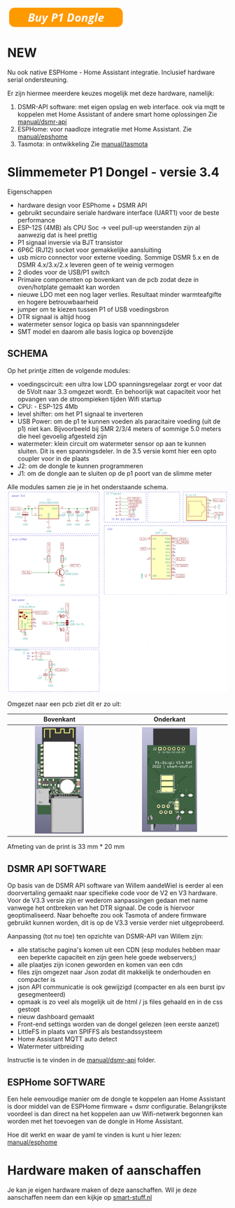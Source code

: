 </a>&nbsp;<a href="https://smart-stuff.nl/" target="_blank">![Buy P1 Dongle](.github/images/button_buy-p-dongle.png)</a>

# NEW

Nu ook native ESPHome - Home Assistant integratie.
Inclusief hardware serial ondersteuning.

Er zijn hiermee meerdere keuzes mogelijk met deze hardware, namelijk:
1. DSMR-API software: met eigen opslag en web interface. ook via mqtt te koppelen met Home Assistant of andere smart home oplossingen Zie [manual/dsmr-api](manual/dsmr-api/README.md)
2. ESPHome: voor naadloze integratie met Home Assistant. Zie [manual/epshome](manual/esphome/README.md)
3. Tasmota: in ontwikkeling Zie [manual/tasmota](manual/tasmota/README.md)

# Slimmemeter P1 Dongel - versie 3.4
Eigenschappen
- hardware design voor ESPhome + DSMR API
- gebruikt secundaire seriale hardware interface (UART1) voor de beste performance
- ESP-12S (4MB) als CPU Soc -> veel pull-up weerstanden zijn al aanwezig dat is heel prettig
- P1 signaal inversie via BJT transistor
- 6P6C (RJ12) socket voor gemakkelijke aansluiting
- usb micro connector voor externe voeding. Sommige DSMR 5.x en de DSMR 4.x/3.x/2.x leveren geen of te weinig vermogen
- 2 diodes voor de USB/P1 switch
- Primaire componenten op bovenkant van de pcb zodat deze in oven/hotplate gemaakt kan worden
- nieuwe LDO met een nog lager verlies. Resultaat minder warmteafgifte en hogere betrouwbaarheid
- jumper om te kiezen tussen P1 of USB voedingsbron
- DTR signaal is altijd hoog
- watermeter sensor logica op basis van spannningsdeler
- SMT model en daarom alle basis logica op bovenzijde

## SCHEMA
Op het printje zitten de volgende modules:
- voedingscircuit: een ultra low LDO spanningsregelaar zorgt er voor dat de 5Volt naar 3.3 omgezet wordt. En behoorlijk wat capaciteit voor het opvangen van de stroompieken tijden Wifi startup
- CPU: - ESP-12S 4Mb
- level shifter: om het P1 signaal te inverteren
- USB Power: om de p1 te kunnen voeden als paracitaire voeding (uit de p1) niet kan. Bijvoorbeeld bij SMR 2/3/4 meters of sommige 5.0 meters die heel gevoelig afgesteld zijn
- watermeter: klein circuit om watermeter sensor op aan te kunnen sluiten. Dit is een spanningsdeler. In de 3.5 versie komt hier een opto coupler voor in de plaats
- J2: om de dongle te kunnen programmeren
- J1: om de dongle aan te sluiten op de p1 poort van de slimme meter

Alle modules samen zie je in het onderstaande schema.
![Kicad schema](.github/images/v3.4-kicad-schema.png) 

Omgezet naar een pcb ziet dit er zo uit:

Bovenkant             |  Onderkant 
:-------------------------:|:-------------------------:
<img src=".github/images/v3.4-print-boven.png" width="50%"> |  <img src=".github/images/v3.4-print-onder.png" width="50%"> 

Afmeting van de print is 33 mm * 20 mm

## DSMR API SOFTWARE
Op basis van de DSMR API software van Willem aandeWiel is eerder al een doorvertaling gemaakt naar specifieke code voor de V2 en V3 hardware. Voor de V3.3 versie zijn er wederom aanpassingen gedaan met name vanwege het ontbreken van het DTR signaal. De code is hiervoor geoptimaliseerd.
Naar behoefte zou ook Tasmota of andere firmware gebruikt kunnen worden, dit is op de V3.3 versie verder niet uitgeprobeerd.

Aanpassing (tot nu toe) ten opzichte van DSMR-API van Willem zijn:
- alle statische pagina's komen uit een CDN (esp modules hebben maar een beperkte capaciteit en zijn geen hele goede webservers;)
- alle plaatjes zijn  iconen geworden en komen van een cdn
- files zijn omgezet naar Json zodat dit makkelijk te onderhouden en compacter is
- json API communicatie is ook gewijzigd (compacter en als een burst ipv gesegmenteerd)
- opmaak is zo veel als mogelijk uit de html / js files gehaald en in de css gestopt
- nieuw dashboard gemaakt
- Front-end settings worden van de dongel gelezen (een eerste aanzet)
- LittleFS in plaats van SPIFFS als bestandssysteem
- Home Assistant MQTT auto detect 
- Watermeter uitbreiding

Instructie is te vinden in de [manual/dsmr-api](manual/dsmr-api/README.md) folder.

## ESPHome SOFTWARE
Een hele eenvoudige manier om de dongle te koppelen aan Home Assistant is door middel van de ESPHome firmware + dsmr configuratie.
Belangrijkste voordeel is dan direct na het koppelen aan uw Wifi-netwerk begonnen kan worden met het toevoegen van de dongle in Home Assistant.

Hoe dit werkt en waar de yaml te vinden is kunt u hier lezen: [manual/esphome](manual/esphome/README.md)

# Hardware maken of aanschaffen
Je kan je eigen hardware maken of deze aanschaffen. Wil je deze aanschaffen neem dan een kijkje op <a href="https://smart-stuff.nl" target="_blank">smart-stuff.nl</a>